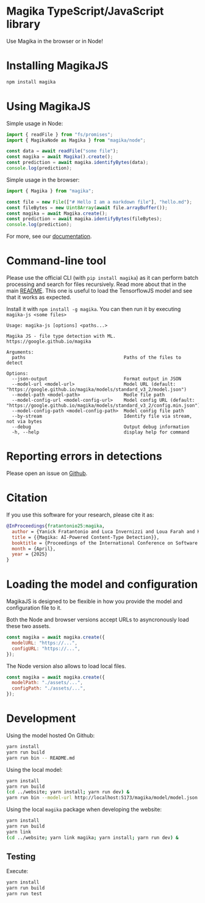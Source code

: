 # Magika TypeScript/JavaScript library

Use Magika in the browser or in Node!

# Installing MagikaJS

```bash
npm install magika
```

# Using MagikaJS

Simple usage in Node:

```js
import { readFile } from "fs/promises";
import { MagikaNode as Magika } from "magika/node";

const data = await readFile("some file");
const magika = await Magika().create();
const prediction = await magika.identifyBytes(data);
console.log(prediction);
```

Simple usage in the browser:

```js
import { Magika } from "magika";

const file = new File(["# Hello I am a markdown file"], "hello.md");
const fileBytes = new Uint8Array(await file.arrayBuffer());
const magika = await Magika.create();
const prediction = await magika.identifyBytes(fileBytes);
console.log(prediction);
```

For more, see our [documentation](https://github.com/google/magika/blob/main/docs/js.md).

# Command-line tool

Please use the official CLI (with `pip install magika`) as it can perform batch processing and search for files recursively.
Read more about that in the main [README](https://github.com/google/magika/blob/main/README.md).
This one is useful to load the TensorflowJS model and see that it works as expected.

Install it with `npm install -g magika`. You can then run it by executing `magika-js <some files>`

```help
Usage: magika-js [options] <paths...>

Magika JS - file type detection with ML. https://google.github.io/magika

Arguments:
  paths                                    Paths of the files to detect

Options:
  --json-output                            Format output in JSON
  --model-url <model-url>                  Model URL (default: "https://google.github.io/magika/models/standard_v3_2/model.json")
  --model-path <model-path>                Modle file path
  --model-config-url <model-config-url>    Model config URL (default: "https://google.github.io/magika/models/standard_v3_2/config.min.json")
  --model-config-path <model-config-path>  Model config file path
  --by-stream                              Identify file via stream, not via bytes
  --debug                                  Output debug information
  -h, --help                               display help for command
```

# Reporting errors in detections

Please open an issue on [Github](https://github.com/google/magika/issues).

# Citation

If you use this software for your research, please cite it as:

```bibtex
@InProceedings{fratantonio25:magika,
  author = {Yanick Fratantonio and Luca Invernizzi and Loua Farah and Kurt Thomas and Marina Zhang and Ange Albertini and Francois Galilee and Giancarlo Metitieri and Julien Cretin and Alexandre Petit-Bianco and David Tao and Elie Bursztein},
  title = {{Magika: AI-Powered Content-Type Detection}},
  booktitle = {Proceedings of the International Conference on Software Engineering (ICSE)},
  month = {April},
  year = {2025}
}
```

# Loading the model and configuration

MagikaJS is designed to be flexible in how you provide the model and configuration file to it.

Both the Node and browser versions accept URLs to asyncronously load these two assets.

```js
const magika = await magika.create({
  modelURL: "https://...",
  configURL: "https://...",
});
```

The Node version also allows to load local files.

```js
const magika = await magika.create({
  modelPath: "./assets/...",
  configPath: "./assets/...",
});
```

# Development

Using the model hosted On Github:

```bash
yarn install
yarn run build
yarn run bin -- README.md
```

Using the local model:

```bash
yarn install
yarn run build
(cd ../website; yarn install; yarn run dev) &
yarn run bin --model-url http://localhost:5173/magika/model/model.json --config-url http://localhost:5173/magika/model/config.json ../tests_data/basic/*
```

Using the local `magika` package when developing the website:

```bash
yarn install
yarn run build
yarn link
(cd ../website; yarn link magika; yarn install; yarn run dev) &
```

## Testing

Execute:

```bash
yarn install
yarn run build
yarn run test
```
